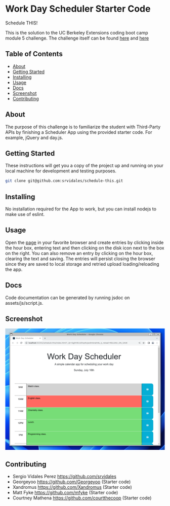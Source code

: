 # Work Day Scheduler Starter Code

Schedule THIS!

This is the solution to the UC Berkeley Extensions coding boot camp module 5 challenge.
The challenge itself can be
found [here](https://courses.bootcampspot.com/courses/3826/assignments/57161?module_item_id=1005432)
and [here](https://git.bootcampcontent.com/University-of-California---Berkeley/UCB-VIRT-FSF-PT-06-2023-U-LOLC/-/tree/main/05-Third-Party-APIs/02-Challenge.)

## Table of Contents

- [About](#about)
- [Getting Started](#getting-started)
- [Installing](#installing)
- [Usage](#usage)
- [Docs](#docs)
- [Screenshot](#screenshot)
- [Contributing](#contributing)

## About

The purpose of this challenge is to familiarize the student with Third-Party APIs by finishing a Scheduler App
using the provided starter code. For example, jQuery and day.js.

## Getting Started

These instructions will get you a copy of the project up and running on your local machine for development and testing
purposes.

```bash
git clone git@github.com:srvidales/schedule-this.git
```

## Installing

No installation required for the App to work, but you can install nodejs to make use of eslint. 

## Usage

Open the [page](https://srvidales.github.io/schedule-this/) in your favorite browser and create entries by clicking inside
the hour box, entering text and then clicking on the disk icon next to the box on the right. You can also remove an
entry by clicking on the hour box, clearing the text and saving. The entries will persist closing the browser since
they are saved to local storage and retried upload loading/reloading the app.

## Docs

Code documentation can be generated by running jsdoc on assets/js/script.js.

## Screenshot

![screenshot](./screenshot.png)

## Contributing

- Sergio Vidales Perez <https://github.com/srvidales>
- Georgeyoo <https://github.com/Georgeyoo> (Starter code)
- Xandromus <https://github.com/Xandromus> (Starter code)
- Matt Fyke <https://github.com/mfyke> (Starter code)
- Courtney Mathena <https://github.com/courtthecoop> (Starter code)

